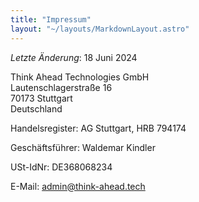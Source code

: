 ```yaml
---
title: "Impressum"
layout: "~/layouts/MarkdownLayout.astro"
---
```


_Letzte Änderung_: 18 Juni 2024

Think Ahead Technologies GmbH<br>
Lautenschlagerstraße 16<br>
70173 Stuttgart<br>
Deutschland

Handelsregister: AG Stuttgart, HRB 794174

Geschäftsführer: Waldemar Kindler

USt-IdNr: DE368068234

E-Mail: admin@think-ahead.tech
